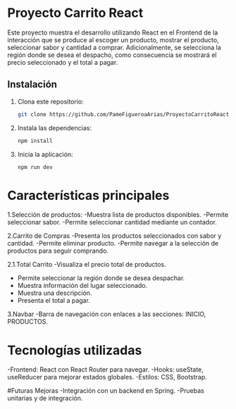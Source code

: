 # Proyecto Carrito React
Este proyecto muestra el desarrollo utilizando React en el Frontend de la interacción que se produce al escoger un producto, mostrar el producto, seleccionar sabor y cantidad a comprar. Adicionalmente, se selecciona la región donde se desea el despacho, como consecuencia se mostrará el precio seleccionado y el total a pagar. 

## Instalación
1. Clona este repositorio:
   ```bash
   git clone https://github.com/PameFigueroaArias/ProyectoCarritoReact.git
   ```
   
2. Instala las dependencias:
   ```bash
   npm install
   ```
3. Inicia la aplicación:
   ```bash
   npm run dev
   ```

# Características principales
1.Selección de productos:
-Muestra lista de productos disponibles.
-Permite seleccionar sabor.
-Permite seleccionar cantidad mediante un contador.

2.Carrito de Compras
-Presenta los productos seleccionados con sabor y cantidad.
-Permite eliminar producto.
-Permite navegar a la selección de productos para seguir comprando.

2.1.Total Carrito
-Visualiza el precio total de productos.
- Permite seleccionar la región donde se desea despachar.
- Muestra información del lugar seleccionado.
- Muestra una descripción.
- Presenta el total a pagar.

3.Navbar
-Barra de navegación con enlaces a las secciones: INICIO, PRODUCTOS.
  
# Tecnologías utilizadas
-Frontend: React con React Router para navegar.
-Hooks: useState, useReducer para mejorar estados globales.
-Estilos: CSS, Bootstrap.

#Futuras Mejoras
-Integración con un backend en Spring.
-Pruebas unitarias y de integración.
